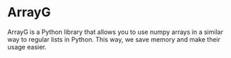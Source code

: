 # ArrayG
ArrayG is a Python library that allows you to use numpy arrays in a similar way to regular lists in Python. This way, we save memory and make their usage easier.
